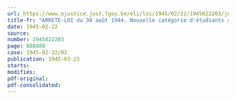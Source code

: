 ```yaml
---
url: https://www.ejustice.just.fgov.be/eli/loi/1945/02/22/1945022203/justel
title-fr: "ARRETE-LOI du 30 août 1944. Nouvelle catégorie d'étudiants admis à bénéficier de cet arrêté"
date: 1945-02-22
source:
number: 1945022203
page: 888888
case: 1945-02-22/02
publication: 1945-03-23
starts:
modifies:
pdf-original:
pdf-consolidated:
---
```


